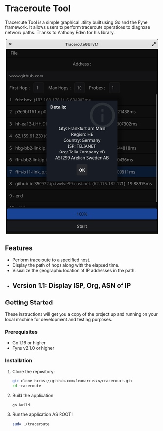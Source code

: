 # Traceroute Tool

Traceroute Tool is a simple graphical utility built using Go and the Fyne framework.
It allows users to perform traceroute operations to diagnose network paths.
Thanks to Anthony Eden for his library.

<p align="center">
   <img src="screenshot1.1.png" alt="Screenshot">
</p>

## Features

- Perform traceroute to a specified host.
- Display the path of hops along with the elapsed time.
- Visualize the geographic location of IP addresses in the path.
- ## Version 1.1: Display ISP, Org, ASN of IP 

## Getting Started

These instructions will get you a copy of the project up and running on your local machine for development and testing purposes.

### Prerequisites

- Go 1.16 or higher
- Fyne v2.1.0 or higher

### Installation

1. Clone the repository:
   ```bash
   git clone https://github.com/lennart1978/traceroute.git
   cd traceroute
2. Build the application
   ```bash
   go build .
3. Run the application AS ROOT !
   ```bash
   sudo ./traceroute
